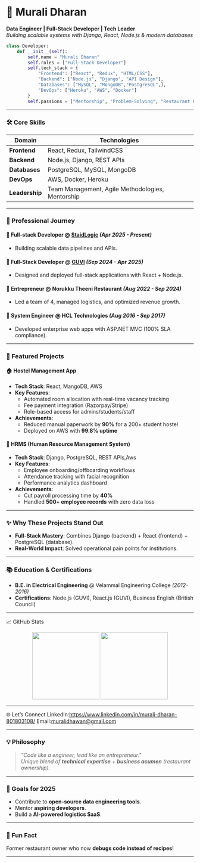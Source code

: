 # **🚀 Murali Dharan**  
**Data Engineer | Full-Stack Developer | Tech Leader**  
*Building scalable systems with Django, React, Node.js & modern databases*  

```python
class Developer:
    def __init__(self):
        self.name = "Murali Dharan"
        self.roles = ["Full-Stack Developer"]
        self.tech_stack = {
            "Frontend": ["React", "Redux", "HTML/CSS"],
            "Backend": ["Node.js", "Django", "API Design"],
            "Databases": ["MySQL", "MongoDB","PostgreSQL",],
            "DevOps": ["Heroku", "AWS", "Docker"]
        }
        self.passions = ["Mentorship", "Problem-Solving", "Restaurant Entrepreneurship"]
```

---

### **🛠️ Core Skills**  
| **Domain**       | **Technologies**                                                                 |
|------------------|---------------------------------------------------------------------------------|
| **Frontend**     | React, Redux, TailwindCSS                                                      |
| **Backend**      | Node.js, Django, REST APIs                                                    |
| **Databases**    | PostgreSQL, MySQL, MongoDB                                                    |
| **DevOps**       | AWS, Docker, Heroku                                                           |
| **Leadership**   | Team Management, Agile Methodologies, Mentorship                              |

---

### **💼 Professional Journey**  
#### **🔹 Full-stack Developer** @ [StaidLogic](https://staidlogic.com) *(Apr 2025 - Present)*  
- Building scalable data pipelines and APIs.  

#### **🔹 Full-Stack Developer** @ [GUVI](https://www.guvi.in) *(Sep 2024 - Apr 2025)*  
- Designed and deployed full-stack applications with React + Node.js.  

#### **🔹 Entrepreneur** @ Norukku Theeni Restaurant *(Aug 2022 - Sep 2024)*  
- Led a team of 4, managed logistics, and optimized revenue growth.  

#### **🔹 System Engineer** @ HCL Technologies *(Aug 2016 - Sep 2017)*  
- Developed enterprise web apps with ASP.NET MVC (100% SLA compliance).  

---

### **🚀 Featured Projects**  

#### **🏠 Hostel Management App**  
- **Tech Stack**: React, MangoDB, AWS  
- **Key Features**:  
  - Automated room allocation with real-time vacancy tracking  
  - Fee payment integration (Razorpay/Stripe)  
  - Role-based access for admins/students/staff  
- **Achievements**:  
  - Reduced manual paperwork by **90%** for a 200+ student hostel  
  - Deployed on AWS with **99.8% uptime**  

#### **💼 HRMS (Human Resource Management System)**  
- **Tech Stack**: Django, PostgreSQL, REST APIs,Aws
- **Key Features**:  
  - Employee onboarding/offboarding workflows  
  - Attendance tracking with facial recognition  
  - Performance analytics dashboard  
- **Achievements**:  
  - Cut payroll processing time by **40%**  
  - Handled **500+ employee records** with zero data loss  

---

### **✨ Why These Projects Stand Out**  
- **Full-Stack Mastery**: Combines Django (backend) + React (frontend) + PostgreSQL (database).  
- **Real-World Impact**: Solved operational pain points for institutions.  
  
---

### **📚 Education & Certifications**  
- **B.E. in Electrical Engineering** @ Velammal Engineering College *(2012-2016)*  
- **Certifications**: Node.js (GUVI), React.js (GUVI), Business English (British Council)
  
---

📈 GitHub Stats
<div align="center"> <img height="180em" src="https://github-readme-stats.vercel.app/api?username=LEE-DHARAN&show_icons=true&theme=radical&v=2" />
<img height="180em" src="https://github-readme-stats.vercel.app/api/top-langs/?username=LEE-DHARAN&layout=compact&theme=radical&v=2" />
 </div>

---

🌐 Let’s Connect
LinkedIn:https://www.linkedin.com/in/murali-dharan-801803108/
Email:muralidhawan@gmail.com


---

### **💡 Philosophy**  
> *"Code like a engineer, lead like an entrepreneur."*  
> *Unique blend of **technical expertise**  + **business acumen** (restaurant ownership).*  

---

### **🎯 Goals for 2025**  
- Contribute to **open-source data engineering tools**.  
- Mentor **aspiring developers**.  
- Build a **AI-powered logistics SaaS**.  

---

### **🍳 Fun Fact**  
Former restaurant owner who now **debugs code instead of recipes**!  

---

